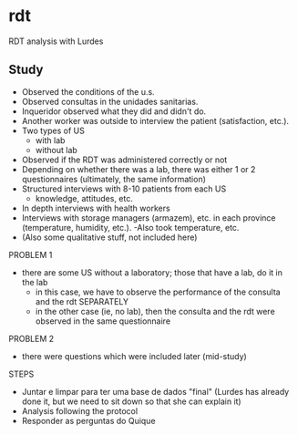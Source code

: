# rdt
RDT analysis with Lurdes

## Study
- Observed the conditions of the u.s.
- Observed consultas in the unidades sanitarias. 
- Inqueridor observed what they did and didn't do.
- Another worker was outside to interview the patient (satisfaction, etc.).
- Two types of US
    - with lab
    - without lab
- Observed if the RDT was administered correctly or not
- Depending on whether there was a lab, there was either 1 or 2 questionnaires (ultimately, the same information)
- Structured interviews with 8-10 patients from each US
    - knowledge, attitudes, etc.
- In depth interviews with health workers
- Interviews with storage managers (armazem), etc. in each province (temperature, humidity, etc.).
-Also took temperature, etc.
- (Also some qualitative stuff, not included here)

PROBLEM 1
- there are some US without a laboratory; those that have a lab, do it in the lab
     - in this case, we have to observe the performance of the consulta and the rdt SEPARATELY
    - in the other case (ie, no lab), then the consulta and the rdt were observed in the same questionnaire

PROBLEM 2
- there were questions which were included later (mid-study)

STEPS
- Juntar e limpar para ter uma base de dados "final" (Lurdes has already done it, but we need to sit down so that she can explain it)
- Analysis following the protocol
- Responder as perguntas do Quique